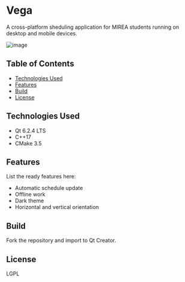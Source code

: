# Vega
A cross-platform sheduling application for MIREA students running on desktop and mobile devices.


![image](https://drive.google.com/uc?export=view&id=1MFjsYxMI363i4cZwvsMLhhjbxnVtxekB)


## Table of Contents
* [Technologies Used](#technologies-used)
* [Features](#features)
* [Build](#build)
* [License](#license)


## Technologies Used
- Qt 6.2.4 LTS
- C++17
- CMake 3.5


## Features
List the ready features here:
- Automatic schedule update
- Offline work
- Dark theme
- Horizontal and vertical orientation


## Build
Fork the repository and import to Qt Creator.

## License
LGPL
